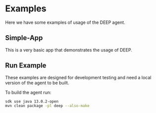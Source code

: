 # Examples

Here we have some examples of usage of the DEEP agent.

## Simple-App

This is a very basic app that demonstrates the usage of DEEP.

## Run Example

These examples are designed for development testing and need a local version of the agent to be
built.

To build the agent run:

```bash
sdk use java 13.0.2-open
mvn clean package -pl deep --also-make
```